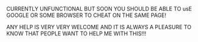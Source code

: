 CURRENTLY UNFUNCTIONAL BUT SOON YOU SHOULD BE ABLE TO usE GOOGLE OR SOME BROWSER TO CHEAT ON THE SAME PAGE! 

ANY HELP IS VERY VERY WELCOME AND IT IS ALWAYS A PLEASURE TO KNOW THAT PEOPLE WANT TO HELP ME WITH THIS!!!
